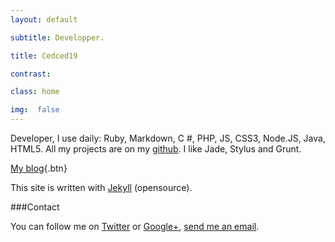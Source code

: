 ```yaml
---
layout: default

subtitle: Developper.

title: Cedced19

contrast:

class: home

img:  false
---
```


Developer, I use daily: Ruby, Markdown, C #, PHP, JS, CSS3, Node.JS, Java, HTML5.
All my projects are on my [github](//github.com/cedced19/).
I like Jade, Stylus and Grunt.

[My blog](./blog){.btn}

This site is written with [Jekyll](http://jekyllrb.com/) (opensource).

###Contact

You can follow me on [Twitter](//twitter.com/cedced19) or [Google+](//plus.google.com/u/0/b/104855167193751168501/104855167193751168501/posts), [send me an email](mailto:cedced19@gmail.com?subject=Hello.net&body=Hello).

